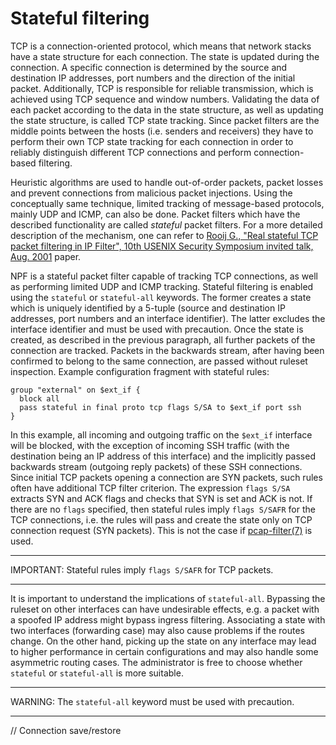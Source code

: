 # Stateful filtering

TCP is a connection-oriented protocol, which means that network stacks
have a state structure for each connection.  The state is updated during
the connection.  A specific connection is determined by the source and
destination IP addresses, port numbers and the direction of the initial packet.
Additionally, TCP is responsible for reliable transmission, which is
achieved using TCP sequence and window numbers.  Validating the data of each
packet according to the data in the state structure, as well as updating
the state structure, is called TCP state tracking.  Since packet filters are
the middle points between the hosts (i.e. senders and receivers) they have
to perform their own TCP state tracking for each connection in order to
reliably distinguish different TCP connections and perform connection-based
filtering.

Heuristic algorithms are used to handle out-of-order packets, packet losses
and prevent connections from malicious packet injections.  Using the
conceptually same technique, limited tracking of message-based protocols,
mainly UDP and ICMP, can also be done.  Packet filters which have the
described functionality are called _stateful_ packet filters.  For a more
detailed description of the mechanism, one can refer to
[Rooij G., "Real stateful TCP packet filtering in IP Filter",
10th USENIX Security Symposium invited talk, Aug. 2001](
http://www.usenix.org/events/sec01/invitedtalks/rooij.pdf) paper.

NPF is a stateful packet filter capable of tracking TCP connections,
as well as performing limited UDP and ICMP tracking.  Stateful filtering is
enabled using the `stateful` or `stateful-all` keywords.  The former creates
a state which is uniquely identified by a 5-tuple (source and destination IP
addresses, port numbers and an interface identifier).  The latter excludes
the interface identifier and must be used with precaution.  Once the state is
created, as described in the previous paragraph, all further packets of the
connection are tracked.  Packets in the backwards stream, after having been
confirmed to belong to the same connection, are passed without ruleset
inspection.  Example configuration fragment with stateful rules:

```
group "external" on $ext_if {
  block all
  pass stateful in final proto tcp flags S/SA to $ext_if port ssh
}
```

In this example, all incoming and outgoing traffic on the `$ext_if` interface
will be blocked, with the exception of incoming SSH traffic (with the
destination being an IP address of this interface) and the implicitly
passed backwards stream (outgoing reply packets) of these SSH connections.
Since initial TCP packets opening a connection are SYN packets, such rules
often have additional TCP filter criterion.  The expression `flags S/SA`
extracts SYN and ACK flags and checks that SYN is set and ACK is not.
If there are no `flags` specified, then stateful rules imply `flags S/SAFR`
for the TCP connections, i.e. the rules will pass and create the state only
on TCP connection request (SYN packets).  This is not the case if
[pcap-filter(7)](http://man.netbsd.org/cgi-bin/man-cgi?pcap-filter+7+NetBSD-current)
is used.

---
IMPORTANT: Stateful rules imply `flags S/SAFR` for TCP packets.

---

It is important to understand the implications of `stateful-all`.  Bypassing
the ruleset on other interfaces can have undesirable effects, e.g. a packet
with a spoofed IP address might bypass ingress filtering.  Associating a state
with two interfaces (forwarding case) may also cause problems if the routes
change.  On the other hand, picking up the state on any interface may lead
to higher performance in certain configurations and may also handle some
asymmetric routing cases.  The administrator is free to choose whether
`stateful` or `stateful-all` is more suitable.

---
WARNING: The `stateful-all` keyword must be used with precaution.

---

// Connection save/restore
